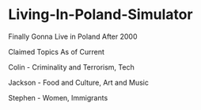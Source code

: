 # Living-In-Poland-Simulator
Finally Gonna Live in Poland After 2000

Claimed Topics As of Current

Colin - Criminality and Terrorism, Tech

Jackson - Food and Culture, Art and Music

Stephen - Women, Immigrants
